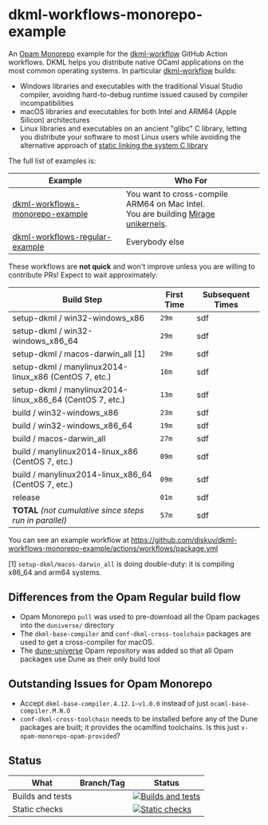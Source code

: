 # dkml-workflows-monorepo-example

An [Opam Monorepo](https://github.com/ocamllabs/opam-monorepo#readme) example for the
[dkml-workflow] GitHub Action workflows. DKML helps you
distribute native OCaml applications on the most common operating systems.
In particular [dkml-workflow] builds:
* Windows libraries and executables with the traditional Visual Studio compiler, avoiding hard-to-debug runtime issued caused by compiler incompatibilities
* macOS libraries and executables for both Intel and ARM64 (Apple Silicon) architectures
* Linux libraries and executables on an ancient "glibc" C library, letting you distribute your software to most Linux users
  while avoiding the alternative approach of [static linking the system C library](https://gavinhoward.com/2021/10/static-linking-considered-harmful-considered-harmful/)

[dkml-workflow]: https://github.com/diskuv/dkml-workflows#dkml-workflows

The full list of examples is:

| Example                                                                                      | Who For                                                                                                    |
| -------------------------------------------------------------------------------------------- | ---------------------------------------------------------------------------------------------------------- |
| [dkml-workflows-monorepo-example](https://github.com/diskuv/dkml-workflows-monorepo-example) | You want to cross-compile ARM64 on Mac Intel.<br>You are building [Mirage unikernels](https://mirage.io/). |
| [dkml-workflows-regular-example](https://github.com/diskuv/dkml-workflows-regular-example)   | Everybody else                                                                                             |

These workflows are **not quick** and won't improve unless you are willing to contribute PRs!
Expect to wait approximately:

| Build Step                                               | First Time | Subsequent Times |
| -------------------------------------------------------- | ---------- | ---------------- |
| setup-dkml / win32-windows_x86                           | `29m`      | sdf              |
| setup-dkml / win32-windows_x86_64                        | `29m`      | sdf              |
| setup-dkml / macos-darwin_all [1]                        | `29m`      | sdf              |
| setup-dkml / manylinux2014-linux_x86 (CentOS 7, etc.)    | `16m`      | sdf              |
| setup-dkml / manylinux2014-linux_x86_64 (CentOS 7, etc.) | `13m`      | sdf              |
| build / win32-windows_x86                                | `23m`      | sdf              |
| build / win32-windows_x86_64                             | `19m`      | sdf              |
| build / macos-darwin_all                                 | `27m`      | sdf              |
| build / manylinux2014-linux_x86 (CentOS 7, etc.)         | `09m`      | sdf              |
| build / manylinux2014-linux_x86_64 (CentOS 7, etc.)      | `09m`      | sdf              |
| release                                                  | `01m`      | sdf              |
| **TOTAL** *(not cumulative since steps run in parallel)* | `57m`      | sdf              |

You can see an example workflow at https://github.com/diskuv/dkml-workflows-monorepo-example/actions/workflows/package.yml

[1] `setup-dkml/macos-darwin_all` is doing double-duty: it is compiling x86_64 and arm64 systems.

## Differences from the Opam Regular build flow

* Opam Monorepo `pull` was used to pre-download all the Opam packages into the `duniverse/` directory
* The `dkml-base-compiler` and `conf-dkml-cross-toolchain` packages are used to get a cross-compiler for
  macOS.
* The [dune-universe](https://github.com/dune-universe/opam-overlays.git) Opam repository was added so
  that all Opam packages use Dune as their only build tool

## Outstanding Issues for Opam Monorepo

* Accept `dkml-base-compiler.4.12.1~v1.0.0` instead of just `ocaml-base-compiler.M.N.O`
* `conf-dkml-cross-toolchain` needs to be installed before any of the Dune packages are built; it
  provides the ocamlfind toolchains. Is this just `x-opam-monorepo-opam-provided`?

## Status

| What             | Branch/Tag | Status                                                                                                                                                                                                        |
| ---------------- | ---------- | ------------------------------------------------------------------------------------------------------------------------------------------------------------------------------------------------------------- |
| Builds and tests |            | [![Builds and tests](https://github.com/diskuv/dkml-workflows-monorepo-example/actions/workflows/build.yml/badge.svg)](https://github.com/diskuv/dkml-workflows-monorepo-example/actions/workflows/build.yml) |
| Static checks    |            | [![Static checks](https://github.com/diskuv/dkml-workflows-monorepo-example/actions/workflows/static.yml/badge.svg)](https://github.com/diskuv/dkml-workflows-monorepo-example/actions/workflows/static.yml)  |
